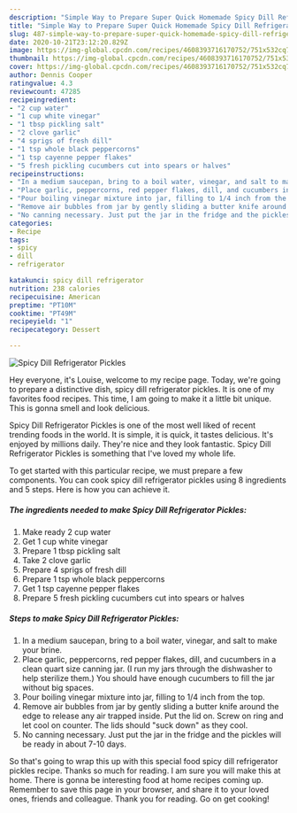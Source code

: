 ```yaml
---
description: "Simple Way to Prepare Super Quick Homemade Spicy Dill Refrigerator Pickles"
title: "Simple Way to Prepare Super Quick Homemade Spicy Dill Refrigerator Pickles"
slug: 487-simple-way-to-prepare-super-quick-homemade-spicy-dill-refrigerator-pickles
date: 2020-10-21T23:12:20.829Z
image: https://img-global.cpcdn.com/recipes/4608393716170752/751x532cq70/spicy-dill-refrigerator-pickles-recipe-main-photo.jpg
thumbnail: https://img-global.cpcdn.com/recipes/4608393716170752/751x532cq70/spicy-dill-refrigerator-pickles-recipe-main-photo.jpg
cover: https://img-global.cpcdn.com/recipes/4608393716170752/751x532cq70/spicy-dill-refrigerator-pickles-recipe-main-photo.jpg
author: Dennis Cooper
ratingvalue: 4.3
reviewcount: 47285
recipeingredient:
- "2 cup water"
- "1 cup white vinegar"
- "1 tbsp pickling salt"
- "2 clove garlic"
- "4 sprigs of fresh dill"
- "1 tsp whole black peppercorns"
- "1 tsp cayenne pepper flakes"
- "5 fresh pickling cucumbers cut into spears or halves"
recipeinstructions:
- "In a medium saucepan, bring to a boil water, vinegar, and salt to make your brine."
- "Place garlic, peppercorns, red pepper flakes, dill, and cucumbers in a clean quart size canning jar. (I run my jars through the dishwasher to help sterilize them.) You should have enough cucumbers to fill the jar without big spaces."
- "Pour boiling vinegar mixture into jar, filling to 1/4 inch from the top."
- "Remove air bubbles from jar by gently sliding a butter knife around the edge to release any air trapped inside.  Put the lid on. Screw on ring and let cool on counter. The lids should &#34;suck down&#34; as they cool."
- "No canning necessary. Just put the jar in the fridge and the pickles will be ready in about 7-10 days."
categories:
- Recipe
tags:
- spicy
- dill
- refrigerator

katakunci: spicy dill refrigerator 
nutrition: 238 calories
recipecuisine: American
preptime: "PT10M"
cooktime: "PT49M"
recipeyield: "1"
recipecategory: Dessert

---
```



![Spicy Dill Refrigerator Pickles](https://img-global.cpcdn.com/recipes/4608393716170752/751x532cq70/spicy-dill-refrigerator-pickles-recipe-main-photo.jpg)

Hey everyone, it's Louise, welcome to my recipe page. Today, we're going to prepare a distinctive dish, spicy dill refrigerator pickles. It is one of my favorites food recipes. This time, I am going to make it a little bit unique. This is gonna smell and look delicious.



Spicy Dill Refrigerator Pickles is one of the most well liked of recent trending foods in the world. It is simple, it is quick, it tastes delicious. It's enjoyed by millions daily. They're nice and they look fantastic. Spicy Dill Refrigerator Pickles is something that I've loved my whole life.


To get started with this particular recipe, we must prepare a few components. You can cook spicy dill refrigerator pickles using 8 ingredients and 5 steps. Here is how you can achieve it.

<!--inarticleads1-->

##### The ingredients needed to make Spicy Dill Refrigerator Pickles:

1. Make ready 2 cup water
1. Get 1 cup white vinegar
1. Prepare 1 tbsp pickling salt
1. Take 2 clove garlic
1. Prepare 4 sprigs of fresh dill
1. Prepare 1 tsp whole black peppercorns
1. Get 1 tsp cayenne pepper flakes
1. Prepare 5 fresh pickling cucumbers cut into spears or halves




<!--inarticleads2-->

##### Steps to make Spicy Dill Refrigerator Pickles:

1. In a medium saucepan, bring to a boil water, vinegar, and salt to make your brine.
1. Place garlic, peppercorns, red pepper flakes, dill, and cucumbers in a clean quart size canning jar. (I run my jars through the dishwasher to help sterilize them.) You should have enough cucumbers to fill the jar without big spaces.
1. Pour boiling vinegar mixture into jar, filling to 1/4 inch from the top.
1. Remove air bubbles from jar by gently sliding a butter knife around the edge to release any air trapped inside.  Put the lid on. Screw on ring and let cool on counter. The lids should &#34;suck down&#34; as they cool.
1. No canning necessary. Just put the jar in the fridge and the pickles will be ready in about 7-10 days.




So that's going to wrap this up with this special food spicy dill refrigerator pickles recipe. Thanks so much for reading. I am sure you will make this at home. There is gonna be interesting food at home recipes coming up. Remember to save this page in your browser, and share it to your loved ones, friends and colleague. Thank you for reading. Go on get cooking!
